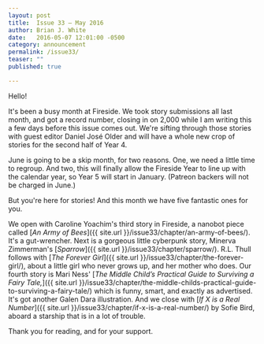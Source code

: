 ```yaml
---
layout: post
title:  Issue 33 — May 2016
author: Brian J. White
date:   2016-05-07 12:01:00 -0500
category: announcement
permalink: /issue33/
teaser: ""
published: true

---
```


Hello!

It's been a busy month at Fireside. We took story submissions all last month, and got a record number, closing in on 2,000 while I am writing this a few days before this issue comes out.
We're sifting through those stories with guest editor Daniel José Older and will have a whole new crop of stories for the second half of Year 4.

June is going to be a skip month, for two reasons. One, we need a little time to regroup. And two, this will finally allow the Fireside Year to line up with the calendar year, so Year 5 will start in January. (Patreon backers will not be charged in June.)

But you're here for stories! And this month we have five fantastic ones for you.

We open with Caroline Yoachim's third story in Fireside, a nanobot piece called [*An Army of Bees*]({{ site.url }}/issue33/chapter/an-army-of-bees/). It's a gut-wrencher. Next is a gorgeous little cyberpunk story, Minerva Zimmerman's [*Sparrow*]({{ site.url }}/issue33/chapter/sparrow/). R.L. Thull follows with [*The Forever Girl*]({{ site.url }}/issue33/chapter/the-forever-girl/), about a little girl who never grows up, and her mother who does. Our fourth story is Mari Ness' [*The Middle Child’s Practical Guide to Surviving a Fairy Tale,*]({{ site.url }}/issue33/chapter/the-middle-childs-practical-guide-to-surviving-a-fairy-tale/) which is funny, smart, and exactly as advertised. It's got another  Galen Dara illustration. And we close with [*If X is a Real Number*]({{ site.url }}/issue33/chapter/if-x-is-a-real-number/) by Sofie Bird, aboard a starship that is in a lot of trouble.

Thank you for reading, and for your support.
